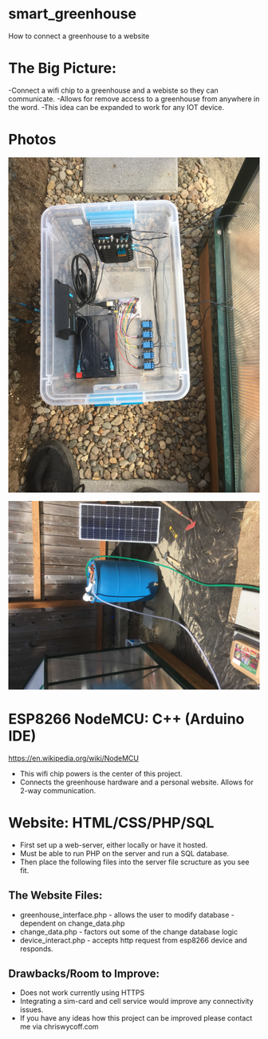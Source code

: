 # smart_greenhouse
How to connect a greenhouse to a website


# The Big Picture:
-Connect a wifi chip to a greenhouse and a webiste so they can communicate. 
-Allows for remove access to a greenhouse from anywhere in the word. 
-This idea can be expanded to work for any IOT device.

# Photos

![The Final ESP8266 Electronics Box](electronics_box.JPG)

![The Project is 100% solar powered. ](solar.JPG)

# ESP8266 NodeMCU: C++ (Arduino IDE)

https://en.wikipedia.org/wiki/NodeMCU

* This wifi chip powers is the center of this project. 
* Connects the greenhouse hardware and a personal website. Allows for 2-way communication.

# Website: HTML/CSS/PHP/SQL
- First set up a web-server, either locally or have it hosted. 
- Must be able to run PHP on the server and run a SQL database.
- Then place the following files into the server file scructure as you see fit. 

## The Website Files:
* greenhouse_interface.php - allows the user to modify database - dependent on change_data.php
* change_data.php - factors out some of the change database logic
* device_interact.php - accepts http request from esp8266 device and responds.


## Drawbacks/Room to Improve:
- Does not work currently using HTTPS
- Integrating a sim-card and cell service would improve any connectivity issues.
- If you have any ideas how this project can be improved please contact me via chriswycoff.com
